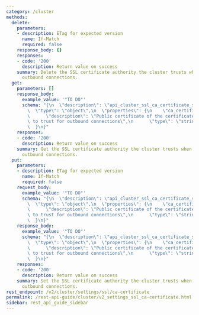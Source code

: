 ```yaml
---
category: /cluster
methods:
  delete:
    parameters:
    - description: ETag for expected version
      name: If-Match
      required: false
    response_body: {}
    responses:
    - code: '200'
      description: Return value on success
    summary: Delete the SSL certificate authority the cluster trusts when authenticating
      outbound connections.
  get:
    parameters: []
    response_body:
      example_value: '"TO DO"'
      schema: "{\n  \"description\": \"api_cluster_ssl_ca_certificate_settings\",\n\
        \  \"type\": \"object\",\n  \"properties\": {\n    \"ca_certificate\": {\n\
        \      \"description\": \"Public certificate of the certificate authority\
        \ to trust for outbound connections\",\n      \"type\": \"string\"\n    }\n\
        \  }\n}"
    responses:
    - code: '200'
      description: Return value on success
    summary: Get the SSL certificate authority the cluster trusts when authenticating
      outbound connections.
  put:
    parameters:
    - description: ETag for expected version
      name: If-Match
      required: false
    request_body:
      example_value: '"TO DO"'
      schema: "{\n  \"description\": \"api_cluster_ssl_ca_certificate_settings\",\n\
        \  \"type\": \"object\",\n  \"properties\": {\n    \"ca_certificate\": {\n\
        \      \"description\": \"Public certificate of the certificate authority\
        \ to trust for outbound connections\",\n      \"type\": \"string\"\n    }\n\
        \  }\n}"
    response_body:
      example_value: '"TO DO"'
      schema: "{\n  \"description\": \"api_cluster_ssl_ca_certificate_settings\",\n\
        \  \"type\": \"object\",\n  \"properties\": {\n    \"ca_certificate\": {\n\
        \      \"description\": \"Public certificate of the certificate authority\
        \ to trust for outbound connections\",\n      \"type\": \"string\"\n    }\n\
        \  }\n}"
    responses:
    - code: '200'
      description: Return value on success
    summary: Set the SSL certificate authority the cluster trusts when authenticating
      outbound connections.
rest_endpoint: /v2/cluster/settings/ssl/ca-certificate
permalink: /rest-api-guide/cluster/v2_settings_ssl_ca-certificate.html
sidebar: rest_api_guide_sidebar
---
```

